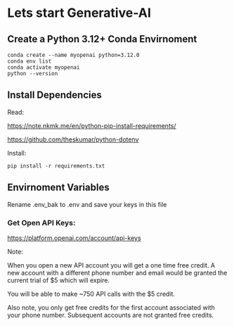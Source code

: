 # Lets start Generative-AI


## Create a Python 3.12+ Conda Envirnoment 

    conda create --name myopenai python=3.12.0
    conda env list
    conda activate myopenai
    python --version


## Install Dependencies   

Read: 

https://note.nkmk.me/en/python-pip-install-requirements/

https://github.com/theskumar/python-dotenv

Install:

    pip install -r requirements.txt


## Envirnoment Variables

Rename .env_bak to .env and save your keys in this file

### Get Open API Keys:

https://platform.openai.com/account/api-keys 

Note: 

When you open a new API account you will get a one time free credit. A new account with a different phone number and email would be granted the current trial of $5 which will expire.

You will be able to make ~750 API calls with the $5 credit.

Also note, you only get free credits for the first account associated with your phone number. Subsequent accounts are not granted free credits.


    